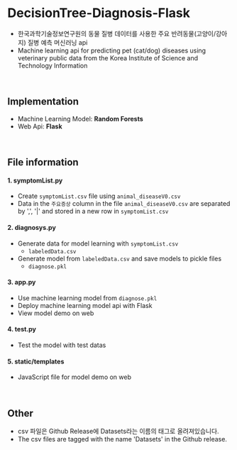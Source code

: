 # DecisionTree-Diagnosis-Flask

* 한국과학기술정보연구원의 동물 질병 데이터를 사용한 주요 반려동물(고양이/강아지) 질병 예측 머신러닝 api
* Machine learning api for predicting pet (cat/dog) diseases using veterinary public data from the Korea Institute of Science and Technology Information

</br>

## Implementation

* Machine Learning Model: **Random Forests**
* Web Api: **Flask**

</br>

## File information

#### 1. symptomList.py
*  Create `symptomList.csv` file using `animal_diseaseV0.csv`
*  Data in the `주요증상` column in the file `animal_diseaseV0.csv` are separated by ',', '|' and stored in a new row in `symptomList.csv`

#### 2. diagnosys.py
  * Generate data for model learning with `symptomList.csv`
    * `labeledData.csv`
  * Generate model from `labeledData.csv` and save models to pickle files
    * `diagnose.pkl`

#### 3. app.py
 * Use machine learning model from `diagnose.pkl`
 * Deploy machine learning model api with Flask
 * View model demo on web

#### 4. test.py
* Test the model with test datas

#### 5. static/templates
* JavaScript file for model demo on web

</br>


## Other
* csv 파일은 Github Release에 Datasets라는 이름의 태그로 올려져있습니다.
* The csv files are tagged with the name 'Datasets' in the Github release.
  
